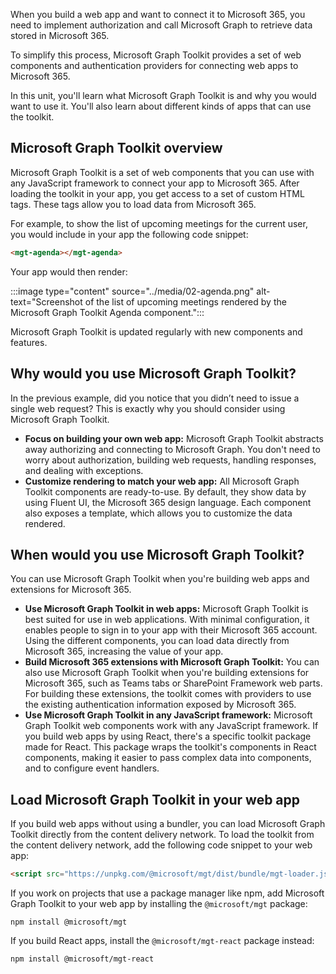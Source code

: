 When you build a web app and want to connect it to Microsoft 365, you need to implement authorization and call Microsoft Graph to retrieve data stored in Microsoft 365.

To simplify this process, Microsoft Graph Toolkit provides a set of web components and authentication providers for connecting web apps to Microsoft 365.

In this unit, you'll learn what Microsoft Graph Toolkit is and why you would want to use it. You'll also learn about different kinds of apps that can use the toolkit.

## Microsoft Graph Toolkit overview

Microsoft Graph Toolkit is a set of web components that you can use with any JavaScript framework to connect your app to Microsoft 365. After loading the toolkit in your app, you get access to a set of custom HTML tags. These tags allow you to load data from Microsoft 365.

For example, to show the list of upcoming meetings for the current user, you would include in your app the following code snippet:

```html
<mgt-agenda></mgt-agenda>
```

Your app would then render:

:::image type="content" source="../media/02-agenda.png" alt-text="Screenshot of the list of upcoming meetings rendered by the Microsoft Graph Toolkit Agenda component.":::

Microsoft Graph Toolkit is updated regularly with new components and features.

## Why would you use Microsoft Graph Toolkit?

In the previous example, did you notice that you didn’t need to issue a single web request? This is exactly why you should consider using Microsoft Graph Toolkit.

- **Focus on building your own web app:** Microsoft Graph Toolkit abstracts away authorizing and connecting to Microsoft Graph. You don't need to worry about authorization, building web requests, handling responses, and dealing with exceptions.
- **Customize rendering to match your web app:** All Microsoft Graph Toolkit components are ready-to-use. By default, they show data by using Fluent UI, the Microsoft 365 design language. Each component also exposes a template, which allows you to customize the data rendered.

## When would you use Microsoft Graph Toolkit?

You can use Microsoft Graph Toolkit when you're building web apps and extensions for Microsoft 365.

- **Use Microsoft Graph Toolkit in web apps:** Microsoft Graph Toolkit is best suited for use in web applications. With minimal configuration, it enables people to sign in to your app with their Microsoft 365 account. Using the different components, you can load data directly from Microsoft 365, increasing the value of your app.
- **Build Microsoft 365 extensions with Microsoft Graph Toolkit:** You can also use Microsoft Graph Toolkit when you're building extensions for Microsoft 365, such as Teams tabs or SharePoint Framework web parts. For building these extensions, the toolkit comes with providers to use the existing authentication information exposed by Microsoft 365.
- **Use Microsoft Graph Toolkit in any JavaScript framework:** Microsoft Graph Toolkit web components work with any JavaScript framework. If you build web apps by using React, there's a specific toolkit package made for React. This package wraps the toolkit's components in React components, making it easier to pass complex data into components, and to configure event handlers.

## Load Microsoft Graph Toolkit in your web app

If you build web apps without using a bundler, you can load Microsoft Graph Toolkit directly from the content delivery network. To load the toolkit from the content delivery network, add the following code snippet to your web app:

```html
<script src="https://unpkg.com/@microsoft/mgt/dist/bundle/mgt-loader.js"></script>
```

If you work on projects that use a package manager like npm, add Microsoft Graph Toolkit to your web app by installing the `@microsoft/mgt` package:

```console
npm install @microsoft/mgt
```

If you build React apps, install the `@microsoft/mgt-react` package instead:

```console
npm install @microsoft/mgt-react
```
